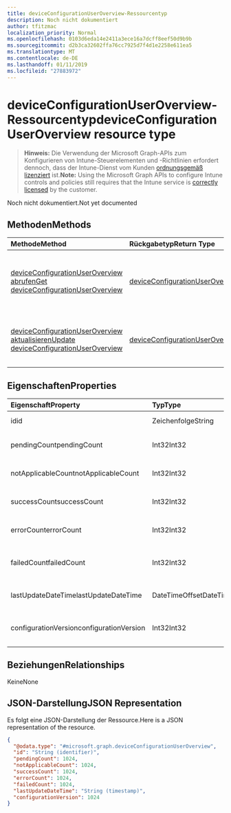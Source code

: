 ```yaml
---
title: deviceConfigurationUserOverview-Ressourcentyp
description: Noch nicht dokumentiert
author: tfitzmac
localization_priority: Normal
ms.openlocfilehash: 0103d6eda14e2411a3ece16a7dcff8eef50d9b9b
ms.sourcegitcommit: d2b3ca32602ffa76cc7925d7f4d1e2258e611ea5
ms.translationtype: MT
ms.contentlocale: de-DE
ms.lasthandoff: 01/11/2019
ms.locfileid: "27883972"
---
```

# <a name="deviceconfigurationuseroverview-resource-type"></a><span data-ttu-id="85535-103">deviceConfigurationUserOverview-Ressourcentyp</span><span class="sxs-lookup"><span data-stu-id="85535-103">deviceConfigurationUserOverview resource type</span></span>

> <span data-ttu-id="85535-104">**Hinweis:** Die Verwendung der Microsoft Graph-APIs zum Konfigurieren von Intune-Steuerelementen und -Richtlinien erfordert dennoch, dass der Intune-Dienst vom Kunden [ordnungsgemäß lizenziert](https://go.microsoft.com/fwlink/?linkid=839381) ist.</span><span class="sxs-lookup"><span data-stu-id="85535-104">**Note:** Using the Microsoft Graph APIs to configure Intune controls and policies still requires that the Intune service is [correctly licensed](https://go.microsoft.com/fwlink/?linkid=839381) by the customer.</span></span>

<span data-ttu-id="85535-105">Noch nicht dokumentiert.</span><span class="sxs-lookup"><span data-stu-id="85535-105">Not yet documented</span></span>
## <a name="methods"></a><span data-ttu-id="85535-106">Methoden</span><span class="sxs-lookup"><span data-stu-id="85535-106">Methods</span></span>
|<span data-ttu-id="85535-107">Methode</span><span class="sxs-lookup"><span data-stu-id="85535-107">Method</span></span>|<span data-ttu-id="85535-108">Rückgabetyp</span><span class="sxs-lookup"><span data-stu-id="85535-108">Return Type</span></span>|<span data-ttu-id="85535-109">Beschreibung</span><span class="sxs-lookup"><span data-stu-id="85535-109">Description</span></span>|
|:---|:---|:---|
|[<span data-ttu-id="85535-110">deviceConfigurationUserOverview abrufen</span><span class="sxs-lookup"><span data-stu-id="85535-110">Get deviceConfigurationUserOverview</span></span>](../api/intune-deviceconfig-deviceconfigurationuseroverview-get.md)|[<span data-ttu-id="85535-111">deviceConfigurationUserOverview</span><span class="sxs-lookup"><span data-stu-id="85535-111">deviceConfigurationUserOverview</span></span>](../resources/intune-deviceconfig-deviceconfigurationuseroverview.md)|<span data-ttu-id="85535-112">Lesen von Eigenschaften und Beziehungen des [deviceConfigurationUserOverview](../resources/intune-deviceconfig-deviceconfigurationuseroverview.md)-Objekts.</span><span class="sxs-lookup"><span data-stu-id="85535-112">Read properties and relationships of the [deviceConfigurationUserOverview](../resources/intune-deviceconfig-deviceconfigurationuseroverview.md) object.</span></span>|
|[<span data-ttu-id="85535-113">deviceConfigurationUserOverview aktualisieren</span><span class="sxs-lookup"><span data-stu-id="85535-113">Update deviceConfigurationUserOverview</span></span>](../api/intune-deviceconfig-deviceconfigurationuseroverview-update.md)|[<span data-ttu-id="85535-114">deviceConfigurationUserOverview</span><span class="sxs-lookup"><span data-stu-id="85535-114">deviceConfigurationUserOverview</span></span>](../resources/intune-deviceconfig-deviceconfigurationuseroverview.md)|<span data-ttu-id="85535-115">Aktualisieren der Eigenschaften eines [deviceConfigurationUserOverview](../resources/intune-deviceconfig-deviceconfigurationuseroverview.md)-Objekts.</span><span class="sxs-lookup"><span data-stu-id="85535-115">Update the properties of a [deviceConfigurationUserOverview](../resources/intune-deviceconfig-deviceconfigurationuseroverview.md) object.</span></span>|

## <a name="properties"></a><span data-ttu-id="85535-116">Eigenschaften</span><span class="sxs-lookup"><span data-stu-id="85535-116">Properties</span></span>
|<span data-ttu-id="85535-117">Eigenschaft</span><span class="sxs-lookup"><span data-stu-id="85535-117">Property</span></span>|<span data-ttu-id="85535-118">Typ</span><span class="sxs-lookup"><span data-stu-id="85535-118">Type</span></span>|<span data-ttu-id="85535-119">Beschreibung</span><span class="sxs-lookup"><span data-stu-id="85535-119">Description</span></span>|
|:---|:---|:---|
|<span data-ttu-id="85535-120">id</span><span class="sxs-lookup"><span data-stu-id="85535-120">id</span></span>|<span data-ttu-id="85535-121">Zeichenfolge</span><span class="sxs-lookup"><span data-stu-id="85535-121">String</span></span>|<span data-ttu-id="85535-122">Schlüssel der Entität</span><span class="sxs-lookup"><span data-stu-id="85535-122">Key of the entity.</span></span>|
|<span data-ttu-id="85535-123">pendingCount</span><span class="sxs-lookup"><span data-stu-id="85535-123">pendingCount</span></span>|<span data-ttu-id="85535-124">Int32</span><span class="sxs-lookup"><span data-stu-id="85535-124">Int32</span></span>|<span data-ttu-id="85535-125">Anzahl der ausstehenden Benutzer</span><span class="sxs-lookup"><span data-stu-id="85535-125">Number of pending Users</span></span>|
|<span data-ttu-id="85535-126">notApplicableCount</span><span class="sxs-lookup"><span data-stu-id="85535-126">notApplicableCount</span></span>|<span data-ttu-id="85535-127">Int32</span><span class="sxs-lookup"><span data-stu-id="85535-127">Int32</span></span>|<span data-ttu-id="85535-128">Anzahl der Benutzer nicht zutreffend</span><span class="sxs-lookup"><span data-stu-id="85535-128">Number of not applicable users</span></span>|
|<span data-ttu-id="85535-129">successCount</span><span class="sxs-lookup"><span data-stu-id="85535-129">successCount</span></span>|<span data-ttu-id="85535-130">Int32</span><span class="sxs-lookup"><span data-stu-id="85535-130">Int32</span></span>|<span data-ttu-id="85535-131">Anzahl der erfolgreichen Benutzer</span><span class="sxs-lookup"><span data-stu-id="85535-131">Number of succeeded Users</span></span>|
|<span data-ttu-id="85535-132">errorCount</span><span class="sxs-lookup"><span data-stu-id="85535-132">errorCount</span></span>|<span data-ttu-id="85535-133">Int32</span><span class="sxs-lookup"><span data-stu-id="85535-133">Int32</span></span>|<span data-ttu-id="85535-134">Anzahl der Benutzer mit Fehlern</span><span class="sxs-lookup"><span data-stu-id="85535-134">Number of error Users</span></span>|
|<span data-ttu-id="85535-135">failedCount</span><span class="sxs-lookup"><span data-stu-id="85535-135">failedCount</span></span>|<span data-ttu-id="85535-136">Int32</span><span class="sxs-lookup"><span data-stu-id="85535-136">Int32</span></span>|<span data-ttu-id="85535-137">Anzahl der fehlgeschlagenen Benutzer</span><span class="sxs-lookup"><span data-stu-id="85535-137">Number of failed Users</span></span>|
|<span data-ttu-id="85535-138">lastUpdateDateTime</span><span class="sxs-lookup"><span data-stu-id="85535-138">lastUpdateDateTime</span></span>|<span data-ttu-id="85535-139">DateTimeOffset</span><span class="sxs-lookup"><span data-stu-id="85535-139">DateTimeOffset</span></span>|<span data-ttu-id="85535-140">Datum und Uhrzeit der letzten Aktualisierung</span><span class="sxs-lookup"><span data-stu-id="85535-140">Last update time</span></span>|
|<span data-ttu-id="85535-141">configurationVersion</span><span class="sxs-lookup"><span data-stu-id="85535-141">configurationVersion</span></span>|<span data-ttu-id="85535-142">Int32</span><span class="sxs-lookup"><span data-stu-id="85535-142">Int32</span></span>|<span data-ttu-id="85535-143">Version der Richtlinie für diese Übersicht</span><span class="sxs-lookup"><span data-stu-id="85535-143">Version of the policy for that overview</span></span>|

## <a name="relationships"></a><span data-ttu-id="85535-144">Beziehungen</span><span class="sxs-lookup"><span data-stu-id="85535-144">Relationships</span></span>
<span data-ttu-id="85535-145">Keine</span><span class="sxs-lookup"><span data-stu-id="85535-145">None</span></span>
## <a name="json-representation"></a><span data-ttu-id="85535-146">JSON-Darstellung</span><span class="sxs-lookup"><span data-stu-id="85535-146">JSON Representation</span></span>
<span data-ttu-id="85535-147">Es folgt eine JSON-Darstellung der Ressource.</span><span class="sxs-lookup"><span data-stu-id="85535-147">Here is a JSON representation of the resource.</span></span>
<!-- {
  "blockType": "resource",
  "keyProperty": "id",
  "@odata.type": "microsoft.graph.deviceConfigurationUserOverview"
}
-->
``` json
{
  "@odata.type": "#microsoft.graph.deviceConfigurationUserOverview",
  "id": "String (identifier)",
  "pendingCount": 1024,
  "notApplicableCount": 1024,
  "successCount": 1024,
  "errorCount": 1024,
  "failedCount": 1024,
  "lastUpdateDateTime": "String (timestamp)",
  "configurationVersion": 1024
}
```



